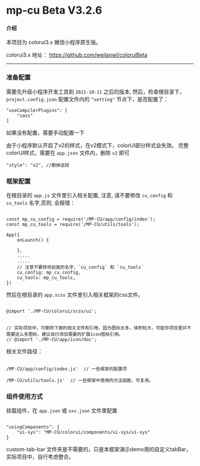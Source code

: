 # mp-cu Beta V3.2.6

#### 介绍
本项目为 colorui3.x 微信小程序原生版。

colorui3.x 地址： https://github.com/weilanwl/coloruiBeta

<hr/>

### 准备配置

需要先升级小程序开发工具到 `2021-10-11` 之后的版本,
然后，检查根目录下，`project.config.json` 配置文件内的 `"setting"` 节点下，是否配置了：

``` 
"useCompilerPlugins": [
    "sass"
]
```

如果没有配置，需要手动配置一下

由于小程序默认开启了v2的样式，在v2模式下，colorUI部分样式会失效。
完整colorUI样式，需要在 `app.json` 文件内，删除 `v2` 即可

``` 
"style": "v2", //删掉这段
```


### 框架配置

在根目录的 `app.js` 文件里引入相关配置, 注意, 请不要修改 `cu_config` 和 `cu_tools` 名字,否则, 会报错：

``` 

const mp_cu_config = require('/MP-CU/app/config/index');
const mp_cu_tools = require('/MP-CU/utils/tools');

App({
    onLaunch() {

    },
	.....
	.....
	// 注意不要修改前面的名字，`cu_config` 和 `cu_tools`
    cu_config: mp_cu_config,
    cu_tools: mp_cu_tools,
})

```


然后在根目录的 `app.scss` 文件里引入相关框架的css文件。

``` 

@import './MP-CU/colorui/scss/ui';


// 实际项目中，可删除下面的相关文件和引用，因为图标太多，体积较大，可能你项目里并不需要这么多图标，建议自行添加需要的扩展icon图标引用。
// @import './MP-CU/app/icon/doc';

```


相关文件路径：

``` 

/MP-CU/app/config/index.js'  // 一些框架的配置项

/MP-CU/utils/tools.js'  // 一些框架中使用的方法函数，可复用。

```


### 组件使用方式

挂载组件，在 `app.json` 或 `xxx.json` 文件里配置

``` 

"usingComponents": {
	"ui-sys": "MP-CU/colorui/components/ui-sys/ui-sys"
}

```


custom-tab-bar 文件夹是不需要的，只是本框架演示demo用的自定义tabBar，实际项目中，自行考虑整合。

